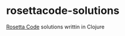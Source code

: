 # rosettacode-solutions

[Rosetta Code](https://rosettacode.org/wiki/Category:Programming_Tasks) solutions writtin in Clojure

